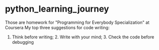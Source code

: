 # python_learning_journey
Those are homework for "Programming for Everybody Specialization" at Coursera
My top three suggestions for code writing:
1. Think before writing; 2. Write with your mind; 3. Check the code before debugging
